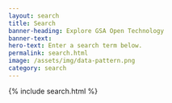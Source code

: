 ```yaml
---
layout: search
title: Search
banner-heading: Explore GSA Open Technology
banner-text:
hero-text: Enter a search term below.
permalink: search.html
image: /assets/img/data-pattern.png
category: search
---
```

<section>
  {% include search.html %}
</section>
<div id="search-results"></div>

<script>
  var baseurl = "{{ site.baseurl }}";
  var searchData = {{ site.data.search | jsonify }};
</script>


<script src="{{ '/assets/js/lib/lunr.min.js' | prepend: site.baseurl  }}"></script>
<script src="{{ '/assets/js/search.js' | prepend: site.baseurl  }}"></script>

